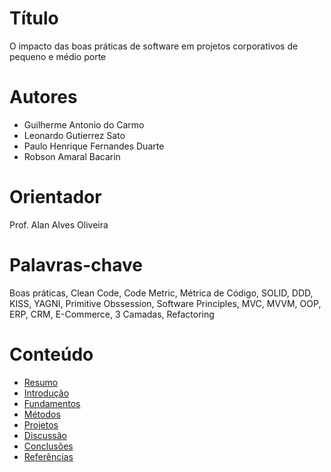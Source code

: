 # Título

O impacto das boas práticas de software em projetos corporativos de pequeno e médio porte

# Autores

+ Guilherme Antonio do Carmo
+ Leonardo Gutierrez Sato
+ Paulo Henrique Fernandes Duarte
+ Robson Amaral Bacarin

# Orientador

Prof. Alan Alves Oliveira

# Palavras-chave

Boas práticas, Clean Code, Code Metric, Métrica de Código, SOLID, DDD, KISS, YAGNI, Primitive Obssession, Software Principles, MVC, MVVM, OOP, ERP, CRM, E-Commerce, 3 Camadas, Refactoring

# Conteúdo

+ [Resumo](resumo.md)
+ [Introdução](introducao.md)
+ [Fundamentos](fundamentacao.md)
+ [Métodos](métodos.md)
+ [Projetos](GitHubs_dotnet.md)
+ [Discussão](resultados_discussao.md)
+ [Conclusões](conclusoes.md)
+ [Referências](referencias.md)
